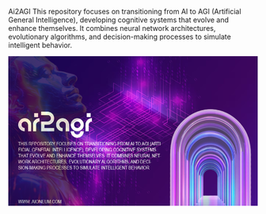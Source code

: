 
Ai2AGI
This repository focuses on transitioning from AI to AGI (Artificial General Intelligence), 
developing cognitive systems that evolve and enhance themselves. It combines neural network architectures, 
evolutionary algorithms, and decision-making processes to simulate intelligent behavior.

![AI2AGI](https://github.com/aioneumco/Ai2AGI/blob/main/ai2agi/img/AI2AGI.png)
